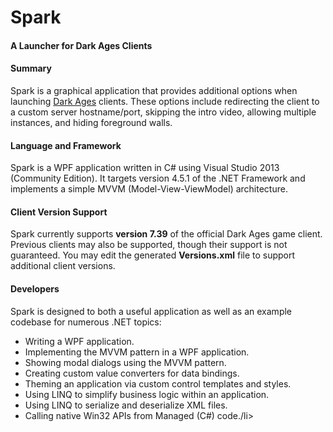 # Spark
#### A Launcher for Dark Ages Clients

#### Summary
Spark is a graphical application that provides additional options when launching <a href="http://www.darkages.com">Dark Ages</a> clients. These options include redirecting the client to a custom server hostname/port, skipping the intro video, allowing multiple instances, and hiding foreground walls.

#### Language and Framework
Spark is a WPF application written in C# using Visual Studio 2013 (Community Edition). It targets version 4.5.1 of the .NET Framework and implements a simple MVVM (Model-View-ViewModel) architecture.

#### Client Version Support
Spark currently supports <strong>version 7.39</strong> of the official Dark Ages game client. Previous clients may also be supported, though their support is not guaranteed. You may edit the generated <strong>Versions.xml</strong> file to support additional client versions.

#### Developers

Spark is designed to both a useful application as well as an example codebase for numerous .NET topics:

<ul>
<li>Writing a WPF application.</li>
<li>Implementing the MVVM pattern in a WPF application.</li>
<li>Showing modal dialogs using the MVVM pattern.</li>
<li>Creating custom value converters for data bindings.</li>
<li>Theming an application via custom control templates and styles.</li>
<li>Using LINQ to simplify business logic within an application.</li>
<li>Using LINQ to serialize and deserialize XML files.</li>
<li>Calling native Win32 APIs from Managed (C#) code./li>
</ul>
